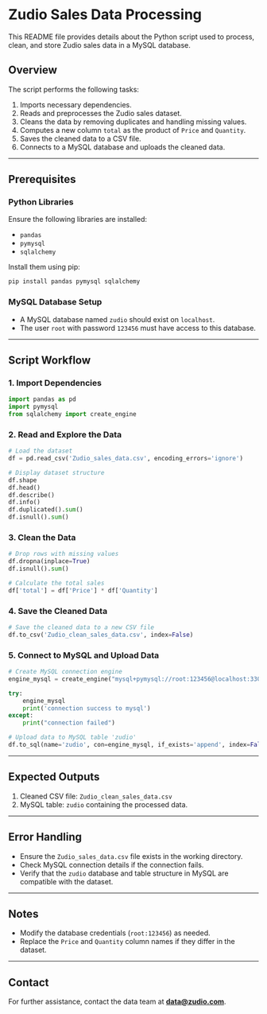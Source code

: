 # Zudio Sales Data Processing

This README file provides details about the Python script used to process, clean, and store Zudio sales data in a MySQL database.

## **Overview**
The script performs the following tasks:
1. Imports necessary dependencies.
2. Reads and preprocesses the Zudio sales dataset.
3. Cleans the data by removing duplicates and handling missing values.
4. Computes a new column `total` as the product of `Price` and `Quantity`.
5. Saves the cleaned data to a CSV file.
6. Connects to a MySQL database and uploads the cleaned data.

---

## **Prerequisites**

### Python Libraries
Ensure the following libraries are installed:
- `pandas`
- `pymysql`
- `sqlalchemy`

Install them using pip:
```bash
pip install pandas pymysql sqlalchemy
```

### MySQL Database Setup
- A MySQL database named `zudio` should exist on `localhost`.
- The user `root` with password `123456` must have access to this database.

---

## **Script Workflow**

### 1. Import Dependencies
```python
import pandas as pd
import pymysql
from sqlalchemy import create_engine
```

### 2. Read and Explore the Data
```python
# Load the dataset
df = pd.read_csv('Zudio_sales_data.csv', encoding_errors='ignore')

# Display dataset structure
df.shape
df.head()
df.describe()
df.info()
df.duplicated().sum()
df.isnull().sum()
```

### 3. Clean the Data
```python
# Drop rows with missing values
df.dropna(inplace=True)
df.isnull().sum()

# Calculate the total sales
df['total'] = df['Price'] * df['Quantity']
```

### 4. Save the Cleaned Data
```python
# Save the cleaned data to a new CSV file
df.to_csv('Zudio_clean_sales_data.csv', index=False)
```

### 5. Connect to MySQL and Upload Data
```python
# Create MySQL connection engine
engine_mysql = create_engine("mysql+pymysql://root:123456@localhost:3306/zudio")

try:
    engine_mysql
    print('connection success to mysql')
except:
    print("connection failed")

# Upload data to MySQL table 'zudio'
df.to_sql(name='zudio', con=engine_mysql, if_exists='append', index=False)
```

---

## **Expected Outputs**
1. Cleaned CSV file: `Zudio_clean_sales_data.csv`
2. MySQL table: `zudio` containing the processed data.

---

## **Error Handling**
- Ensure the `Zudio_sales_data.csv` file exists in the working directory.
- Check MySQL connection details if the connection fails.
- Verify that the `zudio` database and table structure in MySQL are compatible with the dataset.

---

## **Notes**
- Modify the database credentials (`root:123456`) as needed.
- Replace the `Price` and `Quantity` column names if they differ in the dataset.

---

## **Contact**
For further assistance, contact the data team at **data@zudio.com**.

